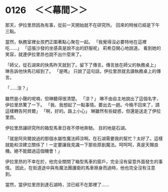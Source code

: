 # 0126　＜＜幕間＞＞

那天，伊拉里昂因為有事，從前一天開始就不在研究所。
回來的時候已經是下午三點。

當然，執務室裡女孩們正圍著點心聚在一起。
「我覺得沒必要特地在這裡吃……」
「這張沙發的坐感真是說不出的舒服呢」
莉希亞開心地說道。
看到她的笑容，就連伊拉里昂也說不出什麼來了。

「師父，從石湖來的快馬昨天就到了。留下了傳言。傳言放在師父的執務桌上」
琳告訴他快馬已經到了。
「是嗎」
只說了這句話，伊拉里昂就去讀執務桌上的傳言。

「……涼？」

雖然是小聲的呢喃，但琳聽得很清楚。
「涼？」
琳不由自主地說出了這個名字，伊拉里昂驚了一下。
「我、我想起了一點事情。要出去一趟。今晚不回來了，請這樣轉告阿貝爾」
「啊，好的。路上小心」
琳雖然有些疑惑，但還是送走了伊拉里昂。

伊拉里昂讓研究所的箱型馬車日夜不停地奔馳。
目的地是石湖。

「就是阿貝爾說過的那個水屬性魔法師涼啊。在石湖需要我的幫忙？太好了。這樣就能和涼建立關係了！一定要讓我見識一下那些原創魔法。呵呵呵，真是天賜良機。絕不能錯過這個機會！」

伊拉里昂的不幸在於，他完全關閉了箱型馬車的窗戶，完全沒有留意外面發生的事情。
因此，在街道途中與有魔法團護衛的馬車擦身而過時，他也完全沒有注意到。

當然，當伊拉里昂到達石湖時，涼已經不在那裡了……